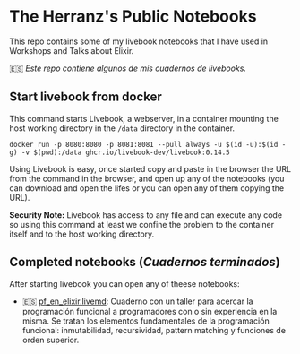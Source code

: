 # The Herranz's Public Notebooks

This repo contains some of my livebook notebooks that I have used in Workshops and Talks about Elixir.

 🇪🇸 *Este repo contiene algunos de mis cuadernos de livebooks.*


## Start livebook from docker

This command starts Livebook, a webserver, in a container mounting the
host working directory in the `/data` directory in the container.

```
docker run -p 8080:8080 -p 8081:8081 --pull always -u $(id -u):$(id -g) -v $(pwd):/data ghcr.io/livebook-dev/livebook:0.14.5
```

Using Livebook is easy, once started copy and paste in the browser the
URL from the command in the browser, and open up any of the notebooks
(you can download and open the lifes or you can open any of them
copying the URL).

**Security Note:** Livebook has access to any file and can execute any
code so using this command at least we confine the problem to the
container itself and to the host working directory.

## Completed notebooks (*Cuadernos terminados*)

After starting livebook you can open any of theese notebooks:

- 🇪🇸 [pf_en_elixir.livemd](pf_en_elixir.livemd): Cuaderno con un
  taller para acercar la programación funcional a programadores con o
  sin experiencia en la misma. Se tratan los elementos fundamentales
  de la programación funcional: inmutabilidad, recursividad, pattern
  matching y funciones de orden superior.
